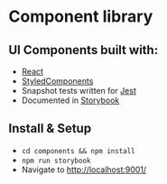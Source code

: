 # Component library

## UI Components built with:
- [React](https://reactjs.org/)
- [StyledComponents](https://www.styled-components.com/)
- Snapshot tests written for [Jest](https://github.com/facebook/jest)
- Documented in [Storybook](https://storybook.js.org/)

## Install & Setup

- `cd components && npm install`
- `npm run storybook`
- Navigate to [http://localhost:9001/]( http://localhost:9001/)
